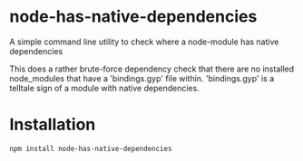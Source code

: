 # node-has-native-dependencies
A simple command line utility to check where a node-module has native dependencies

This does a rather brute-force dependency check that there are no installed node_modules
that have a 'bindings.gyp' file within. 'bindings.gyp' is a telltale sign of a module
with native dependencies.



# Installation
    npm install node-has-native-dependencies

# 
